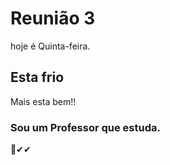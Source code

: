 # Reunião 3 

hoje é Quinta-feira.

## Esta frio
Mais esta bem!!

### Sou um Professor que estuda.

👀✔✔
